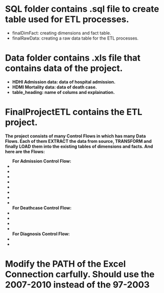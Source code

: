 <h1>SQL folder contains .sql file to create table used for ETL processes.</h1>
<ul> 
    <li>finalDimFact: creating dimensions and fact table.</li>
    <li>finalRawData: creating a raw data table for the ETL processes.</li>
</ul>

<b><h1>Data folder contains .xls file that contains data of the project.</h1>
<ul>
    <li>HDHI Admission data: data of hospital admission.</li>
    <li>HDMI Mortality data: data of death case.</li>
    <li>table_heading: name of colums and explaination.</li>
</ul>

<b><h1>FinalProjectETL contains the ETL project.</h1>
The project consists of many Control Flows in which has many Data Flows. Each of them EXTRACT the data from source, TRANSFORM and finally LOAD them into the existing tables of dimensions and facts. And here are the Flows:
<ul>
    For Admission Control Flow:
    <li></li>
    <li></li>
    <li></li>
    <li></li>
    <li></li>
    <li></li>
    <li></li>
    <li></li>
    For Deathcase Control Flow:
    <li></li>
    <li></li>
    <li></li>
    <li></li>
    For Diagnosis Control Flow:
    <li></li>
    <li></li>
</ul> 

<h1>Modify the PATH of the Excel Connection carfully. Should use the 2007-2010 instead of the 97-2003</h1>
